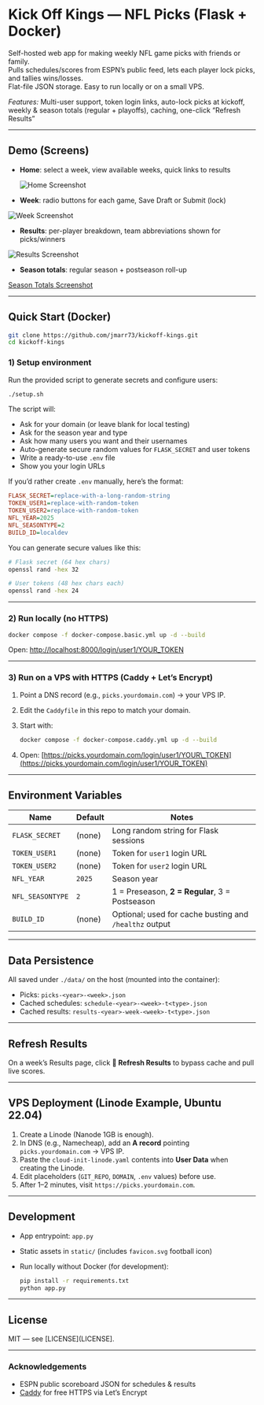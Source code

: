 # Kick Off Kings — NFL Picks (Flask + Docker)

Self-hosted web app for making weekly NFL game picks with friends or family.  
Pulls schedules/scores from ESPN’s public feed, lets each player lock picks, and tallies wins/losses.  
Flat-file JSON storage. Easy to run locally or on a small VPS.

*Features:* Multi-user support, token login links, auto-lock picks at kickoff, weekly & season totals (regular + playoffs), caching, one-click “Refresh Results”

---

## Demo (Screens)

- **Home**: select a week, view available weeks, quick links to results  

  ![Home Screenshot](docs/screens/home.png)

- **Week**: radio buttons for each game, Save Draft or Submit (lock)  

![Week Screenshot](docs/screens/week.png)

- **Results**: per-player breakdown, team abbreviations shown for picks/winners  

![Results Screenshot](docs/screens/results.png)

- **Season totals**: regular season + postseason roll-up  

[Season Totals Screenshot](docs/screens/season-totals.png)

---

## Quick Start (Docker)

```bash
git clone https://github.com/jmarr73/kickoff-kings.git
cd kickoff-kings
````

### 1) Setup environment

Run the provided script to generate secrets and configure users:

```bash
./setup.sh
```

The script will:

- Ask for your domain (or leave blank for local testing)
- Ask for the season year and type
- Ask how many users you want and their usernames
- Auto-generate secure random values for `FLASK_SECRET` and user tokens
- Write a ready-to-use `.env` file
- Show you your login URLs

If you’d rather create `.env` manually, here’s the format:

```ini
FLASK_SECRET=replace-with-a-long-random-string
TOKEN_USER1=replace-with-random-token
TOKEN_USER2=replace-with-random-token
NFL_YEAR=2025
NFL_SEASONTYPE=2
BUILD_ID=localdev
```

You can generate secure values like this:

```bash
# Flask secret (64 hex chars)
openssl rand -hex 32

# User tokens (48 hex chars each)
openssl rand -hex 24
```

---

### 2) Run locally (no HTTPS)

```bash
docker compose -f docker-compose.basic.yml up -d --build
```

Open: [http://localhost:8000/login/user1/YOUR\_TOKEN](http://localhost:8000/login/user1/YOUR_TOKEN)

---

### 3) Run on a VPS with HTTPS (Caddy + Let’s Encrypt)

1. Point a DNS record (e.g., `picks.yourdomain.com`) → your VPS IP.
2. Edit the `Caddyfile` in this repo to match your domain.
3. Start with:

   ```bash
   docker compose -f docker-compose.caddy.yml up -d --build
   ```

4. Open: [https://picks.yourdomain.com/login/user1/YOUR\_TOKEN](https://picks.yourdomain.com/login/user1/YOUR_TOKEN)

---

## Environment Variables

| Name             | Default | Notes                                                  |
| ---------------- | ------- | ------------------------------------------------------ |
| `FLASK_SECRET`   | (none)  | Long random string for Flask sessions                  |
| `TOKEN_USER1`    | (none)  | Token for `user1` login URL                            |
| `TOKEN_USER2`    | (none)  | Token for `user2` login URL                            |
| `NFL_YEAR`       | `2025`  | Season year                                            |
| `NFL_SEASONTYPE` | `2`     | 1 = Preseason, **2 = Regular**, 3 = Postseason         |
| `BUILD_ID`       | (none)  | Optional; used for cache busting and `/healthz` output |

---

## Data Persistence

All saved under `./data/` on the host (mounted into the container):

- Picks: `picks-<year>-<week>.json`
- Cached schedules: `schedule-<year>-<week>-t<type>.json`
- Cached results: `results-<year>-week-<week>-t<type>.json`

---

## Refresh Results

On a week’s Results page, click **🔄 Refresh Results** to bypass cache and pull live scores.

---

## VPS Deployment (Linode Example, Ubuntu 22.04)

1. Create a Linode (Nanode 1GB is enough).
2. In DNS (e.g., Namecheap), add an **A record** pointing `picks.yourdomain.com` → VPS IP.
3. Paste the `cloud-init-linode.yaml` contents into **User Data** when creating the Linode.
4. Edit placeholders (`GIT_REPO`, `DOMAIN`, `.env` values) before use.
5. After 1–2 minutes, visit `https://picks.yourdomain.com`.

---

## Development

- App entrypoint: `app.py`
- Static assets in `static/` (includes `favicon.svg` football icon)
- Run locally without Docker (for development):

  ```bash
  pip install -r requirements.txt
  python app.py
  ```

---

## License

MIT — see \[LICENSE]\(LICENSE].

---

### Acknowledgements

- ESPN public scoreboard JSON for schedules & results
- [Caddy](https://caddyserver.com/) for free HTTPS via Let’s Encrypt
